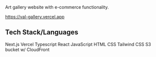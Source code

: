 Art gallery website with e-commerce functionality.

https://val-gallery.vercel.app

## Tech Stack/Languages

Next.js
Vercel
Typescript
React
JavaScript
HTML
CSS
Tailwind CSS
S3 bucket w/ CloudFront
